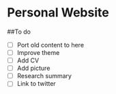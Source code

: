# Personal Website

##To do

- [ ] Port old content to here
- [ ] Improve theme
- [ ] Add CV
- [ ] Add picture
- [ ] Research summary
- [ ] Link to twitter
